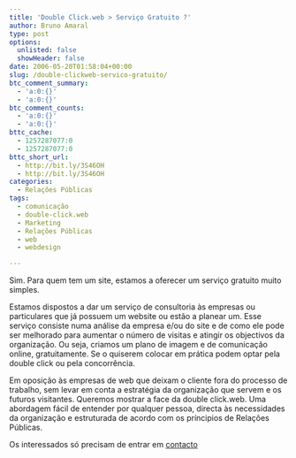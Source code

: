 ```yaml
---
title: 'Double Click.web > Serviço Gratuito ?'
author: Bruno Amaral
type: post
options:
  unlisted: false
  showHeader: false
date: 2006-05-20T01:58:04+00:00
slug: /double-clickweb-servico-gratuito/
btc_comment_summary:
  - 'a:0:{}'
  - 'a:0:{}'
btc_comment_counts:
  - 'a:0:{}'
  - 'a:0:{}'
bttc_cache:
  - 1257287077:0
  - 1257287077:0
bttc_short_url:
  - http://bit.ly/3S46OH
  - http://bit.ly/3S46OH
categories:
  - Relações Públicas
tags:
  - comunicação
  - double-click.web
  - Marketing
  - Relações Públicas
  - web
  - webdesign

---
```

Sim. Para quem tem um site, estamos a oferecer um serviço gratuito muito simples.

Estamos dispostos a dar um serviço de consultoria às empresas ou particulares que já possuem um website ou estão a planear um. Esse serviço consiste numa análise da empresa e/ou do site e de como ele pode ser melhorado para aumentar o número de visitas e atingir os objectivos da organização. Ou seja, criamos um plano de imagem e de comunicação online, gratuitamente. Se o quiserem colocar em prática podem optar pela double click ou pela concorrência.

Em oposição às empresas de web que deixam o cliente fora do processo de trabalho, sem levar em conta a estratégia da organização que servem e os futuros visitantes. Queremos mostrar a face da double click.web. Uma abordagem fácil de entender por qualquer pessoa, directa às necessidades da organização e estruturada de acordo com os príncipios de Relações Públicas.

Os interessados só precisam de entrar em [contacto][1]

 [1]: /contactos/